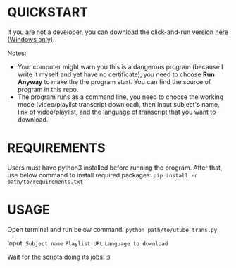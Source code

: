 # QUICKSTART
If you are not a developer, you can download the click-and-run version [here (Windows only)](https://drive.google.com/file/d/11C3GbLf8l_F6QkSPfyh1_IKU7-q4GNfJ/view?usp=drive_link).

Notes:
* Your computer might warn you this is a dangerous program (because I write it myself and yet have no certificate), you need to choose **Run Anyway** to make the the program start. You can find the source of program in this repo.
* The program runs as a command line, you need to choose the working mode (video/playlist transcript download), then input subject's name, link of video/playlist, and the language of transcript that you want to download.

# REQUIREMENTS
Users must have python3 installed before running the program. After that, use below command to install required packages:
`pip install -r path/to/requirements.txt`

# USAGE
Open terminal and run below command:
`python path/to/utube_trans.py`

Input:
`Subject name`
`Playlist URL`
`Language to download`

Wait for the scripts doing its jobs! :)
